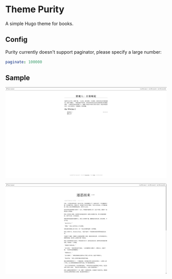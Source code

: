 # Theme Purity

A simple Hugo theme for books.

## Config

Purity currently doesn't support paginator, please specify a large number:

```yaml
paginate: 100000
```

## Sample

![](./readme/index.png)

![](./readme/content.png)
